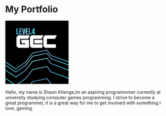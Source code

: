 # My Portfolio
![Pro Dev Logo](https://github.com/skunity101/skunity101.github.io/blob/main/images/prodevicon.jpg)

Hello, my name is Shaun Kitenge,im an aspiring programmmer currently at university studying computer games programming.
I strive to become a great programmer, it is a great way for me to get involved with something I love, gaming.
